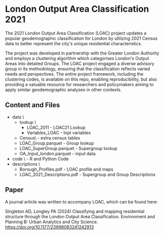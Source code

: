 #  London Output Area Classification 2021

The 2021 London Output Area Classification (LOAC) project updates a popular geodemographic classification for London by utilizing 2021 Census data to better represent the city's unique residential characteristics.

The project was developed in partnership with the Greater London Authority and employs a clustering algorithm which categorises London's Output Areas into detailed Groups. The LOAC project engaged a diverse advisory group in its methodology, ensuring that the classification reflects varied needs and perspectives. The entire project framework, including the clustering codes, is available on this repo, enabling reproducibility, but also providing a valuable resource for researchers and policymakers aiming to apply similar geodemographic analyses in other contexts.

## Content and Files

* data \
	* lookup \
		* LOAC_2011 - LOAC21 Lookup 
		* Variables_LOAC - Inpt variables
	* Census\ - extra census tables
	* LOAC_Group.parquet - Group lookup
	* LOAC_SuperGroup.parquet - Supergroup lookup
	* OA_Input_london.parquet - input data
* code \ - R and Python Code
* descriptions \
	* Borough_Profiles.pdf - LOAC profile and maps
	* LOAC_2021_Descriptions.pdf - Supergroup and Group Descriptions

## Paper
A journal article was written to accompany LOAC, which can be found here:

Singleton AD, Longley PA (2024) Classifying and mapping residential structure through the London Output Area Classification. Environment and Planning B: Urban Analytics and City Science. https://doi.org/10.1177/23998083241242913 